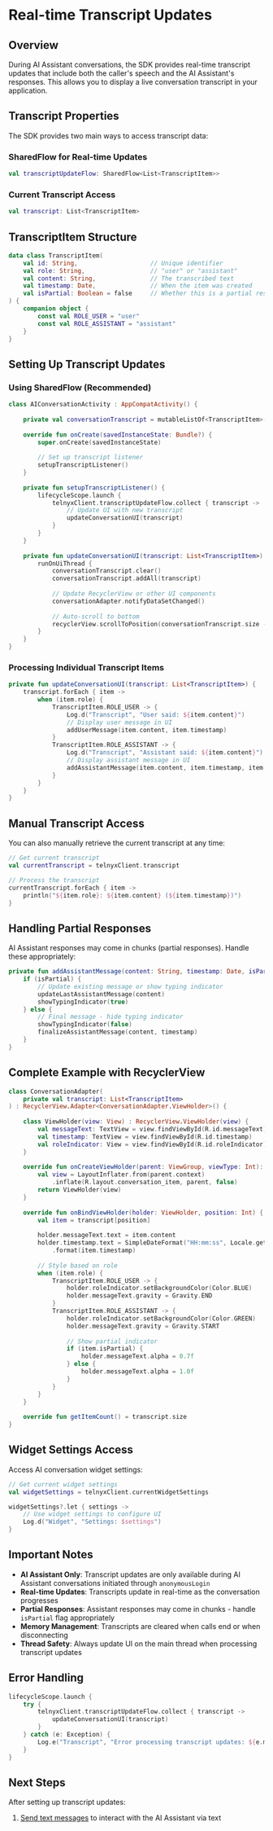 # Real-time Transcript Updates

## Overview

During AI Assistant conversations, the SDK provides real-time transcript updates that include both the caller's speech and the AI Assistant's responses. This allows you to display a live conversation transcript in your application.

## Transcript Properties

The SDK provides two main ways to access transcript data:

### SharedFlow for Real-time Updates

```kotlin
val transcriptUpdateFlow: SharedFlow<List<TranscriptItem>>
```

### Current Transcript Access

```kotlin
val transcript: List<TranscriptItem>
```

## TranscriptItem Structure

```kotlin
data class TranscriptItem(
    val id: String,                    // Unique identifier
    val role: String,                  // "user" or "assistant"
    val content: String,               // The transcribed text
    val timestamp: Date,               // When the item was created
    val isPartial: Boolean = false     // Whether this is a partial response
) {
    companion object {
        const val ROLE_USER = "user"
        const val ROLE_ASSISTANT = "assistant"
    }
}
```

## Setting Up Transcript Updates

### Using SharedFlow (Recommended)

```kotlin
class AIConversationActivity : AppCompatActivity() {
    
    private val conversationTranscript = mutableListOf<TranscriptItem>()
    
    override fun onCreate(savedInstanceState: Bundle?) {
        super.onCreate(savedInstanceState)
        
        // Set up transcript listener
        setupTranscriptListener()
    }
    
    private fun setupTranscriptListener() {
        lifecycleScope.launch {
            telnyxClient.transcriptUpdateFlow.collect { transcript ->
                // Update UI with new transcript
                updateConversationUI(transcript)
            }
        }
    }
    
    private fun updateConversationUI(transcript: List<TranscriptItem>) {
        runOnUiThread {
            conversationTranscript.clear()
            conversationTranscript.addAll(transcript)
            
            // Update RecyclerView or other UI components
            conversationAdapter.notifyDataSetChanged()
            
            // Auto-scroll to bottom
            recyclerView.scrollToPosition(conversationTranscript.size - 1)
        }
    }
}
```

### Processing Individual Transcript Items

```kotlin
private fun updateConversationUI(transcript: List<TranscriptItem>) {
    transcript.forEach { item ->
        when (item.role) {
            TranscriptItem.ROLE_USER -> {
                Log.d("Transcript", "User said: ${item.content}")
                // Display user message in UI
                addUserMessage(item.content, item.timestamp)
            }
            TranscriptItem.ROLE_ASSISTANT -> {
                Log.d("Transcript", "Assistant said: ${item.content}")
                // Display assistant message in UI
                addAssistantMessage(item.content, item.timestamp, item.isPartial)
            }
        }
    }
}
```

## Manual Transcript Access

You can also manually retrieve the current transcript at any time:

```kotlin
// Get current transcript
val currentTranscript = telnyxClient.transcript

// Process the transcript
currentTranscript.forEach { item ->
    println("${item.role}: ${item.content} (${item.timestamp})")
}
```

## Handling Partial Responses

AI Assistant responses may come in chunks (partial responses). Handle these appropriately:

```kotlin
private fun addAssistantMessage(content: String, timestamp: Date, isPartial: Boolean) {
    if (isPartial) {
        // Update existing message or show typing indicator
        updateLastAssistantMessage(content)
        showTypingIndicator(true)
    } else {
        // Final message - hide typing indicator
        showTypingIndicator(false)
        finalizeAssistantMessage(content, timestamp)
    }
}
```

## Complete Example with RecyclerView

```kotlin
class ConversationAdapter(
    private val transcript: List<TranscriptItem>
) : RecyclerView.Adapter<ConversationAdapter.ViewHolder>() {
    
    class ViewHolder(view: View) : RecyclerView.ViewHolder(view) {
        val messageText: TextView = view.findViewById(R.id.messageText)
        val timestamp: TextView = view.findViewById(R.id.timestamp)
        val roleIndicator: View = view.findViewById(R.id.roleIndicator)
    }
    
    override fun onCreateViewHolder(parent: ViewGroup, viewType: Int): ViewHolder {
        val view = LayoutInflater.from(parent.context)
            .inflate(R.layout.conversation_item, parent, false)
        return ViewHolder(view)
    }
    
    override fun onBindViewHolder(holder: ViewHolder, position: Int) {
        val item = transcript[position]
        
        holder.messageText.text = item.content
        holder.timestamp.text = SimpleDateFormat("HH:mm:ss", Locale.getDefault())
            .format(item.timestamp)
        
        // Style based on role
        when (item.role) {
            TranscriptItem.ROLE_USER -> {
                holder.roleIndicator.setBackgroundColor(Color.BLUE)
                holder.messageText.gravity = Gravity.END
            }
            TranscriptItem.ROLE_ASSISTANT -> {
                holder.roleIndicator.setBackgroundColor(Color.GREEN)
                holder.messageText.gravity = Gravity.START
                
                // Show partial indicator
                if (item.isPartial) {
                    holder.messageText.alpha = 0.7f
                } else {
                    holder.messageText.alpha = 1.0f
                }
            }
        }
    }
    
    override fun getItemCount() = transcript.size
}
```

## Widget Settings Access

Access AI conversation widget settings:

```kotlin
// Get current widget settings
val widgetSettings = telnyxClient.currentWidgetSettings

widgetSettings?.let { settings ->
    // Use widget settings to configure UI
    Log.d("Widget", "Settings: $settings")
}
```

## Important Notes

- **AI Assistant Only**: Transcript updates are only available during AI Assistant conversations initiated through `anonymousLogin`
- **Real-time Updates**: Transcripts update in real-time as the conversation progresses
- **Partial Responses**: Assistant responses may come in chunks - handle `isPartial` flag appropriately
- **Memory Management**: Transcripts are cleared when calls end or when disconnecting
- **Thread Safety**: Always update UI on the main thread when processing transcript updates

## Error Handling

```kotlin
lifecycleScope.launch {
    try {
        telnyxClient.transcriptUpdateFlow.collect { transcript ->
            updateConversationUI(transcript)
        }
    } catch (e: Exception) {
        Log.e("Transcript", "Error processing transcript updates: ${e.message}")
    }
}
```

## Next Steps

After setting up transcript updates:
1. [Send text messages](https://developers.telnyx.com/development/webrtc/android-sdk/ai-agent/text-messaging) to interact with the AI Assistant via text